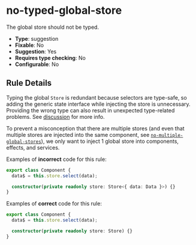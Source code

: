 # no-typed-global-store

The global store should not be typed.

- **Type**: suggestion
- **Fixable**: No
- **Suggestion**: Yes
- **Requires type checking**: No
- **Configurable**: No

<!-- Everything above this generated, do not edit -->
<!-- MANUAL-DOC:START -->

## Rule Details

Typing the global `Store` is redundant because selectors are type-safe, so adding the generic state interface while injecting the store is unnecessary.
Providing the wrong type can also result in unexpected type-related problems. See [discussion](https://github.com/ngrx/platform/issues/2780) for more info.

To prevent a misconception that there are multiple stores (and even that multiple stores are injected into the same component, see [`no-multiple-global-stores`](guide/eslint-plugin/rules/no-multiple-global-stores)), we only want to inject 1 global store into components, effects, and services.

Examples of **incorrect** code for this rule:

<ngrx-code-example>

```ts
export class Component {
  data$ = this.store.select(data);

  constructor(private readonly store: Store<{ data: Data }>) {}
}
```

</ngrx-code-example>

Examples of **correct** code for this rule:

<ngrx-code-example>

```ts
export class Component {
  data$ = this.store.select(data);

  constructor(private readonly store: Store) {}
}
```

</ngrx-code-example>
